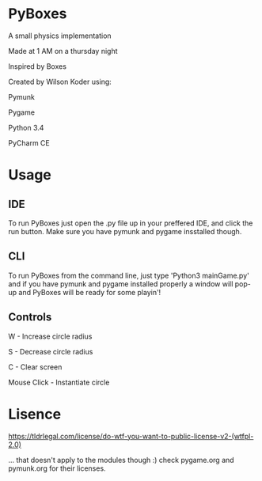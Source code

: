 PyBoxes
=======

A small physics implementation

Made at 1 AM on a thursday night

Inspired by Boxes

Created by Wilson Koder using:

Pymunk

Pygame

Python 3.4

PyCharm CE

Usage
=====

IDE
---

To run PyBoxes just open the .py file up in your preffered IDE, and click the run button. Make sure you have pymunk and pygame insstalled though.

CLI
---

To run PyBoxes from the command line, just type 'Python3 mainGame.py' and if you have pymunk and pygame installed properly a window
will pop-up and PyBoxes will be ready for some playin'!

Controls
--------

W - Increase circle radius

S - Decrease circle radius

C - Clear screen

Mouse Click - Instantiate circle

Lisence
=======

https://tldrlegal.com/license/do-wtf-you-want-to-public-license-v2-(wtfpl-2.0)

... that doesn't apply to the modules though :) check pygame.org and pymunk.org for their licenses.
